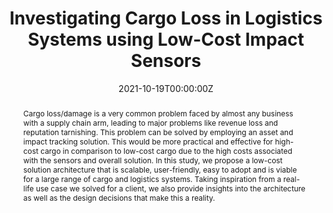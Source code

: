 ---
title: "Investigating Cargo Loss in Logistics Systems using Low-Cost Impact Sensors"

# Authors
# If you created a profile for a user (e.g. the default `admin` user), write the username (folder name) here 
# and it will be replaced with their full name and linked to their profile.

authors:
- admin
- Antoinette Young
- Anand Rao

# Author notes (optional)
# author_notes:
# - "Equal contribution"
# - "Equal contribution"

date: "2021-10-19T00:00:00Z"
doi: "10.5121/csit.2022.120618"

# Schedule page publish date (NOT publication's date).
publishDate: "2017-01-01T00:00:00Z"

# Publication type.
# Legend: 0 = Uncategorized; 1 = Conference paper; 2 = Journal article;
# 3 = Preprint / Working Paper; 4 = Report; 5 = Book; 6 = Book section;
# 7 = Thesis; 8 = Patent
publication_types: ["3"]

# Publication name and optional abbreviated publication name.
publication: '11th International Conference on Embedded Systems and Applications EMSA 2022 - Sydney, Australia'
publication_short: 

abstract: Cargo loss/damage is a very common problem faced by almost any business with a supply chain arm, leading to major problems like revenue loss and reputation tarnishing. This problem can be solved by employing an asset and impact tracking solution. This would be more practical and effective for high-cost cargo in comparison to low-cost cargo due to the high costs associated with the sensors and overall solution. In this study, we propose a low-cost solution architecture that is scalable, user-friendly, easy to adopt and is viable for a large range of cargo and logistics systems. Taking inspiration from a real-life use case we solved for a client, we also provide insights into the architecture as well as the design decisions that make this a reality.

# Summary. An optional shortened abstract.
summary: <span style="color:orangered;font-style:bold">11th International Conference on Embedded Systems and Applications, EMSA 2022 - Sydney, Australia</span>

tags: []

# Display this page in the Featured widget?
featured: true

# Custom links (uncomment lines below)
links:
- name: arXiv
  url: https://arxiv.org/abs/2201.00301

url_pdf: 'https://aircconline.com/csit/papers/vol12/csit120618.pdf'
url_code: ''
url_dataset: ''
url_poster: ''
url_project: ''
url_slides: ''
url_source: ''
url_video: ''

# Featured image
# To use, add an image named `featured.jpg/png` to your page's folder. 
image:
  caption: 'Designed Solution Architecture'
  focal_point: ""
  preview_only: false

# Associated Projects (optional).
#   Associate this publication with one or more of your projects.
#   Simply enter your project's folder or file name without extension.
#   E.g. `internal-project` references `content/project/internal-project/index.md`.
#   Otherwise, set `projects: []`.
projects:
- assettracking

# Slides (optional).
#   Associate this publication with Markdown slides.
#   Simply enter your slide deck's filename without extension.
#   E.g. `slides: "example"` references `content/slides/example/index.md`.
#   Otherwise, set `slides: ""`.
slides: example
---